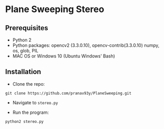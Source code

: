 # Plane Sweeping Stereo

## Prerequisites
- Python 2 
- Python packages: opencv2 (3.3.0.10), opencv-contrib(3.3.0.10) numpy, os, glob, PIL
- MAC OS or Windows 10 (Ubuntu Windows' Bash)

## Installation 
* Clone the repo:
``` 
git clone https://github.com/pranav93y/PlaneSweeping.git
```

* Navigate to `stereo.py`

* Run the program:
```bash
python2 stereo.py 
```